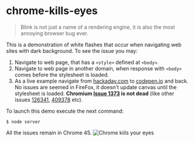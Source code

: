 # chrome-kills-eyes
> Blink is not just a name of a rendering engine, it is also the most annoying browser bug ever.

This is a demonstration of white flashes that occur when navigating web sites with dark background. To see the issue you may:
1. Navigate to web page, that has a `<style>` defined at `<body>`.
2. Navigate to web page in another domain, when response with `<body>` comes before the stylesheet is loaded.
3. As a live example navigate from [hackaday.com](http://hackaday.com/) to [codepen.io](http://codepen.io/) and back.
No issues are seemed in FireFox, it doesn't update canvas until the stylesheet is loaded. 
**Chromium [Issue 1373](https://code.google.com/p/chromium/issues/detail?id=1373) is not dead** (like other issues [126341](https://code.google.com/p/chromium/issues/detail?id=126341), [409378](https://code.google.com/p/chromium/issues/detail?id=409378) etc).

To launch this demo execute the next command:
```
$ node server
```

All the issues remain in Chrome 45.
![Chrome kiils your eyes](http://i.ytimg.com/vi/GstsvaYGwdc/maxresdefault.jpg "Chrome kiils your eyes")
